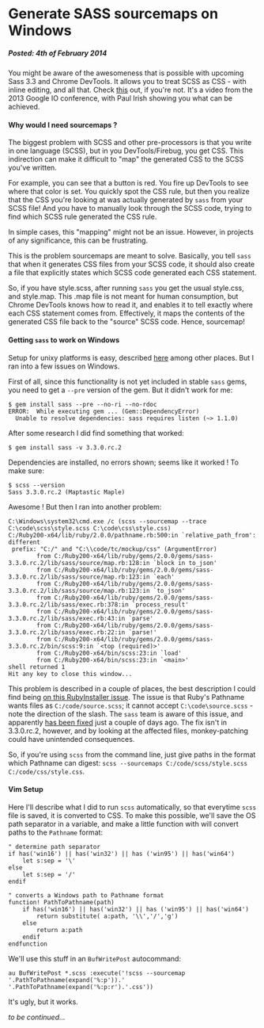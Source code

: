 # Generate SASS sourcemaps on Windows

##### Posted: 4th of February 2014

You might be aware of the awesomeness that is possible with upcoming Sass 3.3
and Chrome DevTools. It allows you to treat SCSS as CSS - with inline editing,
and all that. Check [this](https://www.youtube.com/watch?v=x6qe_kVaBpg) out, if
you're not. It's a video from the 2013 Google IO conference, with Paul Irish
showing you what can be achieved.

#### Why would I need sourcemaps ?

The biggest problem with SCSS and other pre-processors is that you write in one
language (SCSS), but in you DevTools/Firebug, you get CSS. This indirection can
make it difficult to "map" the generated CSS to the SCSS you've written.

For example, you can see that a button is red. You fire up DevTools to see
where that color is set. You quickly spot the CSS rule, but then you realize
that the CSS you're looking at was actually generated by `sass` from your SCSS
file! And you have to manually look through the SCSS code, trying to find which
SCSS rule generated the CSS rule.

In simple cases, this "mapping" might not be an issue. However, in projects of
any significance, this can be frustrating.

This is the problem sourcemaps are meant to solve. Basically, you tell `sass`
that when it generates CSS files from your SCSS code, it should also create a
file that explicitly states which SCSS code generated each CSS statement.

So, if you have style.scss, after running `sass` you get the usual style.css, and
style.map. This .map file is not meant for human consumption, but Chrome
DevTools knows how to read it, and enables it to tell exactly where each CSS
statement comes from. Effectively, it maps the contents of the generated CSS
file back to the "source" SCSS code. Hence, sourcemap!

#### Getting `sass` to work on Windows

Setup for unixy platforms is easy, described
[here](https://medium.com/what-i-learned-building/b4daab987fb0) among other
places. But I ran into a few issues on Windows.

First of all, since this functionality is not yet included in stable `sass` gems,
you need to get a `--pre` version of the gem. But it didn't work for me:

    $ gem install sass --pre --no-ri --no-rdoc
    ERROR:  While executing gem ... (Gem::DependencyError)
      Unable to resolve dependencies: sass requires listen (~> 1.1.0)

After some research I did find something that worked:

    $ gem install sass -v 3.3.0.rc.2

Dependencies are installed, no errors shown; seems like it worked ! To make sure:

    $ scss --version
    Sass 3.3.0.rc.2 (Maptastic Maple)

Awesome ! But then I ran into another problem:

    C:\Windows\system32\cmd.exe /c (scss --sourcemap --trace C:\code\scss\style.scss C:\code\css\style.css)
    C:/Ruby200-x64/lib/ruby/2.0.0/pathname.rb:500:in `relative_path_from': different
     prefix: "C:/" and "C:\\code/tc/mockup/css" (ArgumentError)
            from C:/Ruby200-x64/lib/ruby/gems/2.0.0/gems/sass-3.3.0.rc.2/lib/sass/source/map.rb:128:in `block in to_json'
            from C:/Ruby200-x64/lib/ruby/gems/2.0.0/gems/sass-3.3.0.rc.2/lib/sass/source/map.rb:123:in `each'
            from C:/Ruby200-x64/lib/ruby/gems/2.0.0/gems/sass-3.3.0.rc.2/lib/sass/source/map.rb:123:in `to_json'
            from C:/Ruby200-x64/lib/ruby/gems/2.0.0/gems/sass-3.3.0.rc.2/lib/sass/exec.rb:378:in `process_result'
            from C:/Ruby200-x64/lib/ruby/gems/2.0.0/gems/sass-3.3.0.rc.2/lib/sass/exec.rb:43:in `parse'
            from C:/Ruby200-x64/lib/ruby/gems/2.0.0/gems/sass-3.3.0.rc.2/lib/sass/exec.rb:22:in `parse!'
            from C:/Ruby200-x64/lib/ruby/gems/2.0.0/gems/sass-3.3.0.rc.2/bin/scss:9:in `<top (required)>'
            from C:/Ruby200-x64/bin/scss:23:in `load'
            from C:/Ruby200-x64/bin/scss:23:in `<main>'
    shell returned 1
    Hit any key to close this window...

This problem is described in a couple of places, the best description I could
find being [on this RubyInstaller
issue](https://github.com/oneclick/rubyinstaller/issues/179). The issue is that
Ruby's Pathname wants files as `C:/code/source.scss`; it cannot accept
`C:\code\source.scss` - note the direction of the slash. The `sass` team is aware of this issue, and apparently
[has been
fixed](https://github.com/nex3/sass/commit/de40a35201b982524b2d04e52541b43e61a43097)
just a couple of days ago. The fix isn't in 3.3.0.rc.2, however, and by looking
at the affected files, monkey-patching could have unintended consequences.

So, if you're using `scss` from the command line, just give paths in the format which
Pathname can digest: `scss --sourcemaps C:/code/scss/style.scss C:/code/css/style.css`.

#### Vim Setup
Here I'll describe what I did to run `scss` automatically, so that everytime
`scss` file is saved, it is converted to CSS. To make this possible, we'll save
the OS path separator in a variable, and make a little function with will
convert paths to the `Pathname` format:

    " determine path separator
    if has('win16') || has('win32') || has ('win95') || has('win64')
        let s:sep = '\'
    else 
        let s:sep = '/'
    endif

    " converts a Windows path to Pathname format
    function! PathToPathname(path)
        if has('win16') || has('win32') || has ('win95') || has('win64')
            return substitute( a:path, '\\','/','g')
        else
            return a:path
        endif
    endfunction

We'll use this stuff in an `BufWritePost` autocommand:

    au BufWritePost *.scss :execute('!scss --sourcemap '.PathToPathname(expand('%:p')).' '.PathToPathname(expand('%:p:r').'.css'))

It's ugly, but it works.

_to be continued..._
